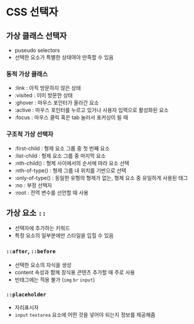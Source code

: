 # CSS 선택자

## 가상 클래스 선택자

- puseudo selectors
- 선택한 요소가 특별한 상태여야 만족할 수 있음

### 동적 가상 클래스

- :link : 아직 방문하지 않은 상태
- :visited : 이미 방문한 상태
- :ghover : 마우스 포인터가 올라간 요소
- :active : 마우스 포인터를 누르고 있거나 사용자 입력으로 활성화된 요소
- :focus : 마우스 클릭 혹은 tab 눌러서 포커싱이 될 때

### 구조적 가상 선택자

- :first-child : 형제 요소 그룹 중 첫 번째 요소
- :list-child : 형제 요소 그룹 중 마지막 요소
- :nth-child() : 형제 사이에서의 순서에 따라 요소 선택
- :nth-of-type() : 형제 그룹 내 위치를 기반으로 선택
- :only-of-type() : 동일한 유형의 형제가 없는, 형제 요소 중 유일하게 사용된 태그
- :no : 부정 선택자
- :root : 전역 변수를 선언할 때 사용

## 가상 요소 `::`

- 선택자에 추가하는 키워드
- 특정 요소의 일부분에만 스타일을 입힐 수 있음

### `::after`, `::before`

- 선택한 요소의 자식을 생성
- content 속성과 함께 장식용 콘텐츠 추가할 때 주로 사용
- 빈태그에는 적용 불가 (`img` `br` `input`)

### `::placeholder`

- 자리표시자
- `input` `textarea` 요소에 어떤 것을 넣어야 되는지 정보를 제공해줌
